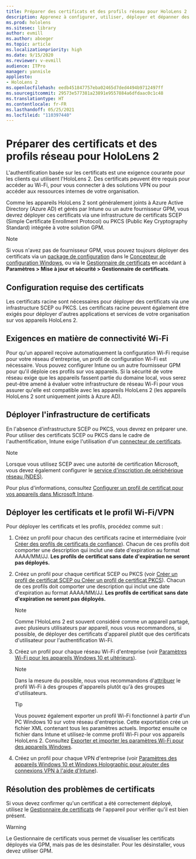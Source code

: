 ```yaml
---
title: Préparer des certificats et des profils réseau pour HoloLens 2
description: Apprenez à configurer, utiliser, déployer et dépanner des certificats pour le réseau sur des appareils de réalité mixte HoloLens 2.
ms.prod: hololens
ms.sitesec: library
author: evmill
ms.author: aboeger
ms.topic: article
ms.localizationpriority: high
ms.date: 9/15/2020
ms.reviewer: v-evmill
audience: ITPro
manager: yannisle
appliesto:
- HoloLens 2
ms.openlocfilehash: eedb451847757eba02465d7ded4494b9712497ff
ms.sourcegitcommit: 29573e577381a23891e9557884a6dfdaac0c1c48
ms.translationtype: HT
ms.contentlocale: fr-FR
ms.lasthandoff: 05/25/2021
ms.locfileid: "110397440"
---
```

# <a name="prepare-certificates-and-network-profiles-for-hololens-2"></a>Préparer des certificats et des profils réseau pour HoloLens 2

L'authentification basée sur les certificats est une exigence courante pour les clients qui utilisent l'HoloLens 2. Des certificats peuvent être requis pour accéder au Wi-Fi, pour vous connecter à des solutions VPN ou pour accéder aux ressources internes de votre organisation.

Comme les appareils HoloLens 2 sont généralement joints à Azure Active Directory (Azure AD) et gérés par Intune ou un autre fournisseur GPM, vous devrez déployer ces certificats via une infrastructure de certificats SCEP (Simple Certificate Enrollment Protocol) ou PKCS (Public Key Cryptography Standard) intégrée à votre solution GPM. 

>[!NOTE]
> Si vous n'avez pas de fournisseur GPM, vous pouvez toujours déployer des certificats via un [package de configuration](https://docs.microsoft.com/hololens/hololens-provisioning#steps-for-creating-provisioning-packages) dans le [Concepteur de configuration Windows](https://www.microsoft.com/p/windows-configuration-designer/9nblggh4tx22?rtc=1&activetab=pivot:regionofsystemrequirementstab), ou via le [Gestionnaire de certificats](https://docs.microsoft.com/hololens/certificate-manager) en accédant à **Paramètres > Mise à jour et sécurité > Gestionnaire de certificats**.

## <a name="certificate-requirements"></a>Configuration requise des certificats
Les certificats racine sont nécessaires pour déployer des certificats via une infrastructure SCEP ou PKCS. Les certificats racine peuvent également être exigés pour déployer d'autres applications et services de votre organisation sur vos appareils HoloLens 2. 

## <a name="wi-fi-connectivity-requirements"></a>Exigences en matière de connectivité Wi-Fi
Pour qu'un appareil reçoive automatiquement la configuration Wi-Fi requise pour votre réseau d'entreprise, un profil de configuration Wi-Fi est nécessaire. Vous pouvez configurer Intune ou un autre fournisseur GPM pour qu'il déploie ces profils sur vos appareils. Si la sécurité de votre réseau exige que les appareils fassent partie du domaine local, vous serez peut-être amené à évaluer votre infrastructure de réseau Wi-Fi pour vous assurer qu'elle est compatible avec les appareils HoloLens 2 (les appareils HoloLens 2 sont uniquement joints à Azure AD).

## <a name="deploy-certificate-infrastructure"></a>Déployer l'infrastructure de certificats
En l'absence d'infrastructure SCEP ou PKCS, vous devrez en préparer une. Pour utiliser des certificats SCEP ou PKCS dans le cadre de l'authentification, Intune exige l'utilisation d'un [connecteur de certificats](https://docs.microsoft.com/mem/intune/protect/certificate-connectors).

> [!NOTE]
> Lorsque vous utilisez SCEP avec une autorité de certification Microsoft, vous devez également configurer le [service d'inscription de périphérique réseau (NDES)](https://docs.microsoft.com/mem/intune/protect/certificates-scep-configure#set-up-ndes).

Pour plus d'informations, consultez [Configurer un profil de certificat pour vos appareils dans Microsoft Intune](https://docs.microsoft.com/intune/certificates-configure).

## <a name="deploy-certificates-and-wi-fivpn-profile"></a>Déployer les certificats et le profil Wi-Fi/VPN
Pour déployer les certificats et les profils, procédez comme suit :
1.  Créez un profil pour chacun des certificats racine et intermédiaire (voir [Créer des profils de certificats de confiance](https://docs.microsoft.com/intune/protect/certificates-configure#create-trusted-certificate-profiles)). Chacun de ces profils doit comporter une description qui inclut une date d'expiration au format AAAA/MM/JJ. **Les profils de certificat sans date d'expiration ne seront pas déployés.**
1.  Créez un profil pour chaque certificat SCEP ou PKCS (voir [Créer un profil de certificat SCEP ou Créer un profil de certificat PKCS](https://docs.microsoft.com/intune/protect/certficates-pfx-configure#create-a-pkcs-certificate-profile)). Chacun de ces profils doit comporter une description qui inclut une date d'expiration au format AAAA/MM/JJ. **Les profils de certificat sans date d'expiration ne seront pas déployés.**

    > [!NOTE]
    > Comme l'HoloLens 2 est souvent considéré comme un appareil partagé, avec plusieurs utilisateurs par appareil, nous vous recommandons, si possible, de déployer des certificats d'appareil plutôt que des certificats d'utilisateur pour l'authentification Wi-Fi.

3.  Créez un profil pour chaque réseau Wi-Fi d'entreprise (voir [Paramètres Wi-Fi pour les appareils Windows 10 et ultérieurs](https://docs.microsoft.com/intune/wi-fi-settings-windows)). 
    > [!NOTE]
    > Dans la mesure du possible, nous vous recommandons d'[attribuer](https://docs.microsoft.com/mem/intune/configuration/device-profile-assign) le profil Wi-Fi à des groupes d'appareils plutôt qu'à des groupes d'utilisateurs. 

    > [!TIP]
    > Vous pouvez également exporter un profil Wi-Fi fonctionnel à partir d'un PC Windows 10 sur votre réseau d'entreprise. Cette exportation crée un fichier XML contenant tous les paramètres actuels. Importez ensuite ce fichier dans Intune et utilisez-le comme profil Wi-Fi pour vos appareils HoloLens 2. Consultez [Exporter et importer les paramètres Wi-Fi pour des appareils Windows](https://docs.microsoft.com/mem/intune/configuration/wi-fi-settings-import-windows-8-1).

4.  Créez un profil pour chaque VPN d'entreprise (voir [Paramètres des appareils Windows 10 et Windows Holographic pour ajouter des connexions VPN à l'aide d'Intune](https://docs.microsoft.com/intune/vpn-settings-windows-10)).

## <a name="troubleshooting-certificates"></a>Résolution des problèmes de certificats

Si vous devez confirmer qu'un certificat a été correctement déployé, utilisez le [Gestionnaire de certificats](certificate-manager.md) de l'appareil pour vérifier qu'il est bien présent.  

>[!WARNING]
> Le Gestionnaire de certificats vous permet de visualiser les certificats déployés via GPM, mais pas de les désinstaller. Pour les désinstaller, vous devez utiliser GPM.


